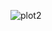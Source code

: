 
![plot2](https://cloud.githubusercontent.com/assets/8163693/4968963/96741784-6851-11e4-8943-3f60b73cbe5f.png)
